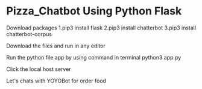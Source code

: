 # Pizza_Chatbot Using Python Flask

Download packages
1.pip3 install flask
2.pip3 install chatterbot
3.pip3 install chatterbot-corpus

Download the files and run in any editor

Run the python file app by using command in terminal
 python3 app.py
 
Click the local host server

Let's chats with YOYOBot for order food
